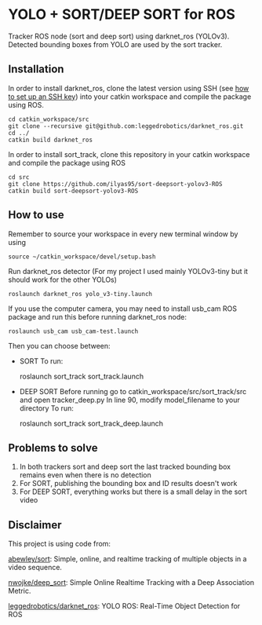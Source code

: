 # YOLO + SORT/DEEP SORT for ROS
Tracker ROS node (sort and deep sort) using darknet_ros (YOLOv3).
Detected bounding boxes from YOLO are used by the sort tracker.

## Installation
In order to install darknet_ros, clone the latest version using SSH (see [how to set up an SSH key](https://confluence.atlassian.com/bitbucket/set-up-an-ssh-key-728138079.html)) into your catkin workspace and compile the package using ROS.

    cd catkin_workspace/src
    git clone --recursive git@github.com:leggedrobotics/darknet_ros.git
    cd ../
    catkin build darknet_ros
In order to install sort_track, clone this repository in your catkin workspace and compile the package using ROS

    cd src
    git clone https://github.com/ilyas95/sort-deepsort-yolov3-ROS
    catkin build sort-deepsort-yolov3-ROS
   
## How to use  
Remember to source your workspace in every new terminal window by using

    source ~/catkin_workspace/devel/setup.bash
Run darknet_ros detector (For my project I used mainly YOLOv3-tiny but it should work for the other YOLOs)
    
    roslaunch darknet_ros yolo_v3-tiny.launch
If you use the computer camera, you may need to install usb_cam ROS package and run this before running darknet_ros node:

    roslaunch usb_cam usb_cam-test.launch
Then you can choose between:
- SORT
To run:

    roslaunch sort_track sort_track.launch
- DEEP SORT
Before running go to catkin_workspace/src/sort_track/src and open tracker_deep.py
In line 90, modify model_filename to your directory
To run:

    roslaunch sort_track sort_track_deep.launch

## Problems to solve
1) In both trackers sort and deep sort the last tracked bounding box remains even when there is no detection
2) For SORT, publishing the bounding box and ID results doesn't work
3) For DEEP SORT, everything works but there is a small delay in the sort video
## Disclaimer

This project is using code from:

[abewley/sort](https://github.com/abewley/sort): Simple, online, and realtime tracking of multiple objects in a video sequence.

[nwojke/deep_sort](https://github.com/nwojke/deep_sort): Simple Online Realtime Tracking with a Deep Association Metric.

[leggedrobotics/darknet_ros](https://github.com/leggedrobotics/darknet_ros): YOLO ROS: Real-Time Object Detection for ROS
